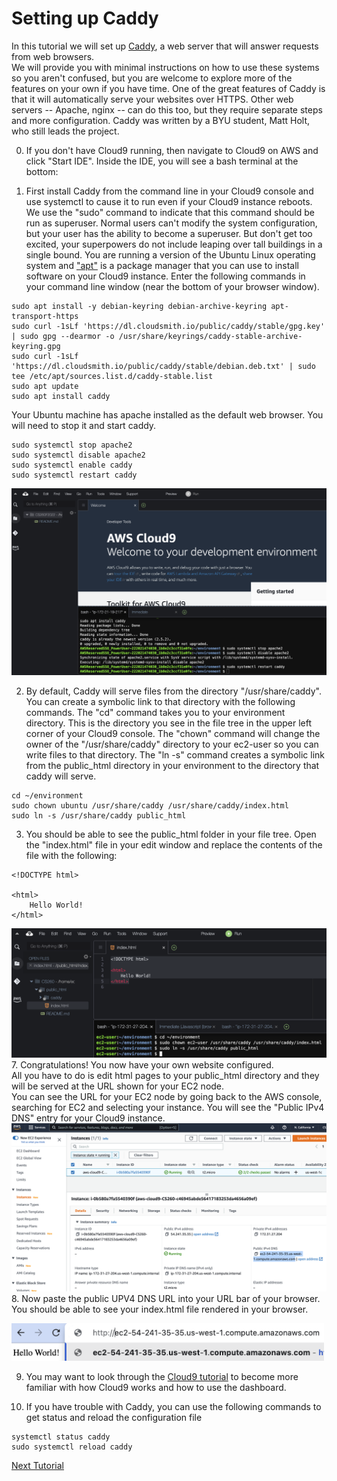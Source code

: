 # Setting up Caddy
In this tutorial we will set up [Caddy](https://caddyserver.com/), a web server that will answer requests from web browsers.  
We will provide you with minimal instructions on how to use these systems so you aren't confused, but 
you are welcome to explore more of the features on your own if you have time.
One of the great features of Caddy is that it will automatically serve your websites over HTTPS. 
Other web servers -- Apache, nginx -- can do this too, but they require separate steps and more configuration. 
Caddy was written by a BYU student, Matt Holt, who still leads the project.

0. If you don't have Cloud9 running, then navigate to Cloud9 on AWS and click "Start IDE". Inside the IDE, you will see a bash terminal at the bottom:
  
1. First install Caddy from the command line in your Cloud9 console and use systemctl to cause it to run even if your Cloud9 instance reboots.  We use the "sudo" command to indicate that this command should be run as superuser.  Normal users can't modify the system configuration, but your user has the ability to become a superuser.  But don't get too excited, your superpowers do not include leaping over tall buildings in a single bound.  You are running a version of the Ubuntu Linux operating system and ["apt"](https://ubuntu.com/server/docs/package-management) is a package manager that you can use to install software on your Cloud9 instance.  Enter the following commands in your command line window (near the bottom of your browser window).
```
sudo apt install -y debian-keyring debian-archive-keyring apt-transport-https
sudo curl -1sLf 'https://dl.cloudsmith.io/public/caddy/stable/gpg.key' | sudo gpg --dearmor -o /usr/share/keyrings/caddy-stable-archive-keyring.gpg
sudo curl -1sLf 'https://dl.cloudsmith.io/public/caddy/stable/debian.deb.txt' | sudo tee /etc/apt/sources.list.d/caddy-stable.list
sudo apt update
sudo apt install caddy
```
Your Ubuntu machine has apache installed as the default web browser.  You will need to stop it and start caddy.
```
sudo systemctl stop apache2
sudo systemctl disable apache2
sudo systemctl enable caddy
sudo systemctl restart caddy
```
![](images/caddyinstall.png)

2. By default, Caddy will serve files from the directory "/usr/share/caddy".  You can create a symbolic link to that directory with the following commands.  The "cd" command takes you to your environment directory.  This is the directory you see in the file tree in the upper left corner of your Cloud9 console.  The "chown" command will change the owner of the "/usr/share/caddy" directory to your ec2-user so you can write files to that directory.  The "ln -s" command creates a symbolic link from the public_html directory in your environment to the directory that caddy will serve. 
```
cd ~/environment
sudo chown ubuntu /usr/share/caddy /usr/share/caddy/index.html 
sudo ln -s /usr/share/caddy public_html
```
3. You should be able to see the public_html folder in your file tree.  Open the "index.html" file in your edit window and replace the contents of the file with the following:
```
<!DOCTYPE html>

<html>
    Hello World!
</html>
```
![](images/caddyhtml.png)
7. Congratulations! You now have your own website configured.  
All you have to do is edit html pages to your public_html directory and they will be served at the URL shown for your EC2 node.  
You can see the URL for your EC2 node by going back to the AWS console, searching for EC2 and selecting your instance.  You will see the "Public IPv4 DNS" entry for your Cloud9 instance.  
![](images/publicdns.png) 
8. Now paste the public UPV4 DNS URL into your URL bar of your browser.  You should be able to see your index.html file rendered in your browser.

<img src="images/workingurl.png" width=500>

9. You may want to look through the [Cloud9 tutorial](https://docs.aws.amazon.com/cloud9/latest/user-guide/tutorial.html) 
to become more familiar with how Cloud9 works and how to use the dashboard.

10. If you have trouble with Caddy, you can use the following commands to get status and reload the configuration file
```
systemctl status caddy
sudo systemctl reload caddy
```

[Next Tutorial](https.md)
